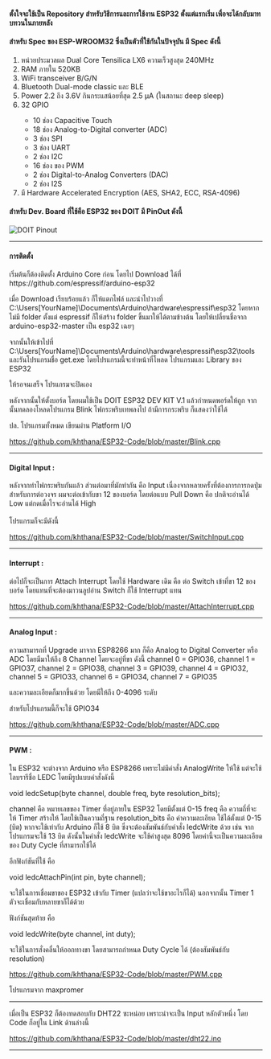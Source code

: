 <h4> ตั้งใจจะใช้เป็น Repository สำหรับวิธีการและการใช้งาน ESP32 ตั้งแต่แรกเริ่ม เพื่อจะได้กลับมาทบทวนในภายหลัง</h4>

<h4> สำหรับ Spec ของ ESP-WROOM32 ซึ่งเป็นตัวที่ใช้กันในปัจจุบัน มี Spec ดังนี้ </h4>
<ol>
<li>หน่วยประมวลผล Dual Core Tensilica LX6 ความเร็วสูงสุด 240MHz</li>
<li>RAM ภายใน 520KB</li>
<li>WiFi transceiver B/G/N</li>
<li>Bluetooth  Dual-mode classic และ BLE</li>
<li>Power 2.2 ถึง 3.6V กินกระแสน้อยที่สุด 2.5 µA (ในสถานะ deep sleep)</li>
<li>32 GPIO</li>
<ul>
    <li>10 ช่อง Capacitive Touch</li>
    <li>18 ช่อง Analog-to-Digital converter (ADC)</li>
    <li>3 ช่อง SPI </li>
    <li>3 ช่อง UART </li>
    <li>2 ช่อง I2C </li>
    <li>16 ช่อง ของ PWM</li>
    <li>2 ช่อง Digital-to-Analog Converters (DAC)</li>
    <li>2 ช่อง I2S </li>
 </ul>
 <li>มี Hardware Accelerated Encryption (AES, SHA2, ECC, RSA-4096)</li>
 </ol>    
<h4> สำหรับ Dev. Board ที่ใช้คือ ESP32 ของ DOIT มี PinOut ดังนี้ </h4>
 
<img src="https://raw.githubusercontent.com/playelek/pinout-doit-32devkitv1/master/pinoutDOIT32devkitv1.png" alt="DOIT Pinout">

<br>
<hr>
<h4>การติดตั้ง </h4>
เริ่มต้นก็ต้องติดตั้ง Arduino Core ก่อน โดยไป Download ได้ที่ https://github.com/espressif/arduino-esp32

เมื่อ Download เรียบร้อยแล้ว ก็ให้แตกไฟล์ และนำไปวางที่ C:\Users\[YourName]\Documents\Arduino\hardware\espressif\esp32 
โดยหากไม่มี folder ตั้งแต่ espressif ก็ให้สร้าง folder ขึ้นมาให้ได้ตามข้างต้น โดยให้เปลี่ยนชื่อจาก arduino-esp32-master เป็น esp32 เฉยๆ 

จากนั้นให้เข้าไปที่ C:\Users\[YourName]\Documents\Arduino\hardware\espressif\esp32\tools และรันโปรแกรมชื่อ get.exe 
โดยโปรแกรมนี้จะทำหน้าที่โหลด โปรแกรมและ Library ของ ESP32 

ให้รอจนเสร็จ โปรแกรมจะปิดเอง 

หลังจากนั้นให้ตั้งบอร์ด โดยผมใช้เป็น DOIT ESP32 DEV KIT V.1 แล้วกำหนดพอร์ดให้ถูก จากนั้นทดลองโหลดโปรแกรม Blink ไฟกระพริบเทพลงไป ถ้ามีการกระพริบ ก็แสดงว่าใช้ได้ 

ปล. โปรแกรมทั้งหมด เขียนผ่าน Platform I/O 

https://github.com/khthana/ESP32-Code/blob/master/Blink.cpp

<hr>

<h4>Digital Input : </h4>หลังจากทำไฟกระพริบกันแล้ว ส่วนต่อมาที่มักทำกัน คือ Input เนื่องจากหลายครั้งที่ต้องการการกดปุ่ม <br>
สำหรับการต่อวงจร ผมจะต่อเข้ากับขา 12 ของบอร์ด โดยต่อแบบ Pull Down คือ ปกติจะอ่านได้ Low แต่กดเมื่อไรจะอ่านได้ High <br><br>
โปรแกรมก็จะมีดังนี้ 

https://github.com/khthana/ESP32-Code/blob/master/SwitchInput.cpp

<hr>

<h4>Interrupt : </h4>ต่อไปก็จะเป็นการ Attach Interrupt โดยใช้ Hardware เดิม คือ ต่อ Switch เข้าที่ขา 12 ของบอร์ด โดยแทนที่จะต้องมาวนลูปอ่าน Switch ก็ใช้ Interrupt แทน

https://github.com/khthana/ESP32-Code/blob/master/AttachInterrupt.cpp

<hr>

<h4>Analog Input : </h4> ความสามารถที่ Upgrade มาจาก ESP8266 มาก ก็คือ Analog to Digital Converter หรือ ADC โดยมีมาให้ถึง 8 Channel 
โดยจะอยู่ที่ขา ดังนี้ channel 0 = GPIO36, channel 1 = GPIO37, channel 2 = GPIO38, channel 3 = GPIO39, channel 4 = GPIO32, channel 5 = GPIO33, channel 6 = GPIO34, channel 7 = GPIO35

และความละเอียดก็มากขึ้นด้วย โดยมีให้ถึง 0-4096 ระดับ 

สำหรับโปรแกรมนี้ก็จะใช้ GPIO34

https://github.com/khthana/ESP32-Code/blob/master/ADC.cpp

<hr>

<h4>PWM : </h4>ใน ESP32 จะต่างจาก Arduino หรือ ESP8266 เพราะไม่มีคำสั่ง AnalogWrite ให้ใช้ แต่จะใช้ไลบรารีชื่อ LEDC โดยมีรูปแบบคำสั่งดังนี้

void ledcSetup(byte channel, double freq, byte resolution_bits);

channel คือ หมายเลขของ Timer ที่อยู่ภายใน ESP32 โดยมีตั้งแต่ 0-15 
freq คือ ความถี่ที่จะให้ Timer สร้างให้ โดยใช้เป็นความถี่ฐาน 
resolution_bits คือ ค่าความละเอียด ใช้ได้ตั้งแต่ 0-15 (บิต) หากจะใช้เท่ากับ Arduino ก็ใช้ 8 บิต ซึ่งจะต้องสัมพันธ์กับคำสั่ง ledcWrite ด้วย เช่น จากโปรแกรมจะใช้ 13 บิต ดังนั้นในคำสั่ง ledcWrite จะใช้ค่าสูงสุด 8096 โดยค่านี้จะเป็นความละเอียดของ Duty Cycle ที่สามารถใช้ได้ 

อีกฟังก์ชันที่ใช้ คือ 
 
void ledcAttachPin(int pin, byte channel);

จะใช้ในการเชื่อมขาของ ESP32 เข้ากับ Timer (แปลว่าจะใช้ขาอะไรก็ได้) นอกจากนั้น Timer 1 ตัวจะเชื่อมกับหลายขาก็ได้ด้วย 

ฟังก์ชันสุดท้าย คือ 

void ledcWrite(byte channel, int duty);

จะใช้ในการสั่งคลื่นให้ออกทางขา โดยสามารถกำหนด Duty Cycle ได้ (ต้องสัมพันธ์กับ resolution) 

https://github.com/khthana/ESP32-Code/blob/master/PWM.cpp

โปรแกรมจาก maxpromer
<hr>

เมื่อเป็น ESP32 ก็ต้องทดสอบกับ DHT22 ซะหน่อย เพราะน่าจะเป็น Input หลักตัวหนึ่ง โดย Code ก็อยู่ใน Link ด้านล่างนี้

https://github.com/khthana/ESP32-Code/blob/master/dht22.ino

<hr>





